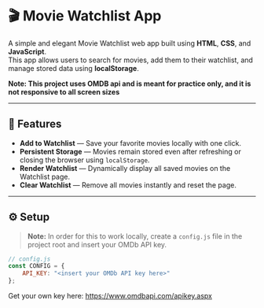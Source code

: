 # 🎬 Movie Watchlist App

A simple and elegant Movie Watchlist web app built using **HTML**, **CSS**, and **JavaScript**.  
This app allows users to search for movies, add them to their watchlist, and manage stored data using **localStorage**.

**Note: This project uses OMDB api and is meant for practice only, and it is not responsive to all screen sizes**

---

## 🚀 Features

- **Add to Watchlist** — Save your favorite movies locally with one click.  
- **Persistent Storage** — Movies remain stored even after refreshing or closing the browser using `localStorage`.  
- **Render Watchlist** — Dynamically display all saved movies on the Watchlist page.  
- **Clear Watchlist** — Remove all movies instantly and reset the page.

---

## ⚙️ Setup

> **Note:** In order for this to work locally, create a `config.js` file in the project root and insert your OMDb API key.

```js
// config.js
const CONFIG = {
    API_KEY: "<insert your OMDb API key here>"
};

```

Get your own key here:
https://www.omdbapi.com/apikey.aspx
